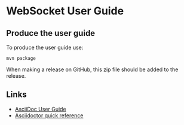 # WebSocket User Guide

## Produce the user guide

To produce the user guide use:

```
mvn package
```

When making a release on GitHub, this zip file should be added to the release.

## Links

- [AsciiDoc User Guide](http://asciidoc.org/userguide.html)
- [Asciidoctor quick reference](http://asciidoctor.org/docs/asciidoc-syntax-quick-reference)
